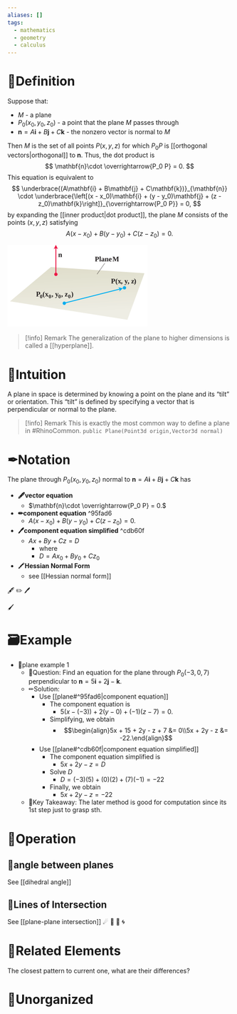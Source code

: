 ```yaml
---
aliases: []
tags:
  - mathematics
  - geometry
  - calculus
---
```



# 📝Definition
Suppose that:
- $M$ - a plane
- $P_0(x_0, y_0, z_0)$ - a point that the plane $M$ passes through
- $\mathbf{n} = A\mathbf{i} + B\mathbf{j} + C\mathbf{k}$ - the nonzero vector is normal to $M$

Then $M$ is the set of all points $P(x, y, z)$ for which $P_0 P$ is [[orthogonal vectors|orthogonal]] to $\mathbf{n}$. Thus, the dot product is
$$
\mathbf{n}\cdot \overrightarrow{P_0 P} = 0.
$$
This equation is equivalent to
$$
\underbrace{(A\mathbf{i} + B\mathbf{j} + C\mathbf{k})}_{\mathbf{n}} \cdot \underbrace{\left[(x - x_0)\mathbf{i} + (y - y_0)\mathbf{j} + (z - z_0)\mathbf{k}\right]}_{\overrightarrow{P_0 P}} = 0,
$$
by expanding the [[inner product|dot product]], the plane $M$ consists of the points $(x, y, z)$ satisfying
$$
A(x - x_0) + B( y - y_0) + C(z - z_0) = 0.
$$

![|300](../assets/plane.svg)
> [!info] Remark
> The generalization of the plane to higher dimensions is called a [[hyperplane]].

# 🧠Intuition
A plane in space is determined by knowing a point on the plane and its “tilt” or orientation. This “tilt” is defined by specifying a vector that is perpendicular or normal to the plane.
> [!info] Remark
> This is exactly the most common way to define a plane in #RhinoCommon.
> `public Plane(Point3d origin,Vector3d normal)`

# ✒Notation
The plane through $P_0(x_0, y_0, z_0)$ normal to $\mathbf{n} = A\mathbf{i} + B\mathbf{j} + C\mathbf{k}$ has
- **🖋vector equation**
	- $\mathbf{n}\cdot \overrightarrow{P_0 P} = 0.$
- **✏component equation** ^95fad6
	- $A(x - x_0) + B( y - y_0) + C(z - z_0) = 0.$
- **🖊component equation simplified** ^cdb60f
	- $Ax + By + Cz = D$
		- where
		- $D=Ax_0 + By_0 + Cz_0$
- 🖍**Hessian Normal Form**
	- see [[Hessian normal form]]


🖋
✏
🖊

🖌



# 🗃Example
- 📁plane example 1
	- 💬Question: Find an equation for the plane through $P_0(-3, 0, 7)$ perpendicular to $\mathbf{n} = 5\mathbf{i} + 2\mathbf{j} -\mathbf{k}$.
	- ✏Solution:
		- Use [[plane#^95fad6|component equation]]
			- The component equation is
				- $5(x - (-3)) + 2(y - 0) + (-1)(z - 7) = 0.$
			- Simplifying, we obtain
				- $$\begin{align}5x + 15 + 2y - z + 7 &= 0\\5x + 2y - z &= -22.\end{align}$$
		- Use [[plane#^cdb60f|component equation simplified]]
			- The component equation simplified is
				- $5x + 2y - z =D$
			- Solve $D$
				- $D=(-3)(5)+(0)(2)+(7)(-1)=-22$
			- Finally, we obtain
				- $5x + 2y - z = -22$
	- 📜Key Takeaway: The later method is good for computation since its 1st step just to grasp sth.

# 💫Operation
## 🌠angle between planes
See [[dihedral angle]]
## 🔮Lines of Intersection
See [[plane-plane intersection]]
☄
🌌
🥏
🌀



# 🌱Related Elements
The closest pattern to current one, what are their differences?


# 🍂Unorganized